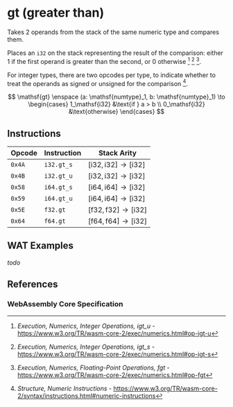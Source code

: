
# gt (greater than)

Takes 2 operands from the stack of the same numeric type and compares them.

Places an `i32` on the stack representing the result of the comparison: either 1 if the first operand is greater than the second, or 0 otherwise [^§4.3.2-igt-u] [^§4.3.2-igt-s] [^§4.3.3-fgt].

For integer types, there are two opcodes per type, to indicate whether to treat the operands as signed or unsigned for the comparison [^§2.4.1].

$$
\mathsf{gt} \enspace (a: \mathsf{numtype}_1, b: \mathsf{numtype}_1) \to \begin{cases}
  1_\mathsf{i32} &\text{if } a > b \\
  0_\mathsf{i32} &\text{otherwise}
\end{cases}
$$



## Instructions

| Opcode | Instruction | Stack Arity |
|--------|-------------|-----------|
| `0x4A` | `i32.gt_s`  | $[ \mathsf{i32}, \mathsf{i32} ] \to [ \mathsf{i32} ]$ |
| `0x4B` | `i32.gt_u`  | $[ \mathsf{i32}, \mathsf{i32} ] \to [ \mathsf{i32} ]$ |
| `0x58` | `i64.gt_s`  | $[ \mathsf{i64}, \mathsf{i64} ] \to [ \mathsf{i32} ]$ |
| `0x59` | `i64.gt_u`  | $[ \mathsf{i64}, \mathsf{i64} ] \to [ \mathsf{i32} ]$ |
| `0x5E` | `f32.gt`    | $[ \mathsf{f32}, \mathsf{f32} ] \to [ \mathsf{i32} ]$ |
| `0x64` | `f64.gt`    | $[ \mathsf{f64}, \mathsf{f64} ] \to [ \mathsf{i32} ]$ |



## WAT Examples

_todo_


## References

### WebAssembly Core Specification

[^§2.4.1]: _Structure, Numeric Instructions_ - <https://www.w3.org/TR/wasm-core-2/syntax/instructions.html#numeric-instructions>
[^§4.3.2-igt-u]: _Execution, Numerics, Integer Operations, igt_u_ - <https://www.w3.org/TR/wasm-core-2/exec/numerics.html#op-igt-u>
[^§4.3.2-igt-s]: _Execution, Numerics, Integer Operations, igt_s_ - <https://www.w3.org/TR/wasm-core-2/exec/numerics.html#op-igt-s>
[^§4.3.3-fgt]: _Execution, Numerics, Floating-Point Operations, fgt_ - <https://www.w3.org/TR/wasm-core-2/exec/numerics.html#op-fgt>

